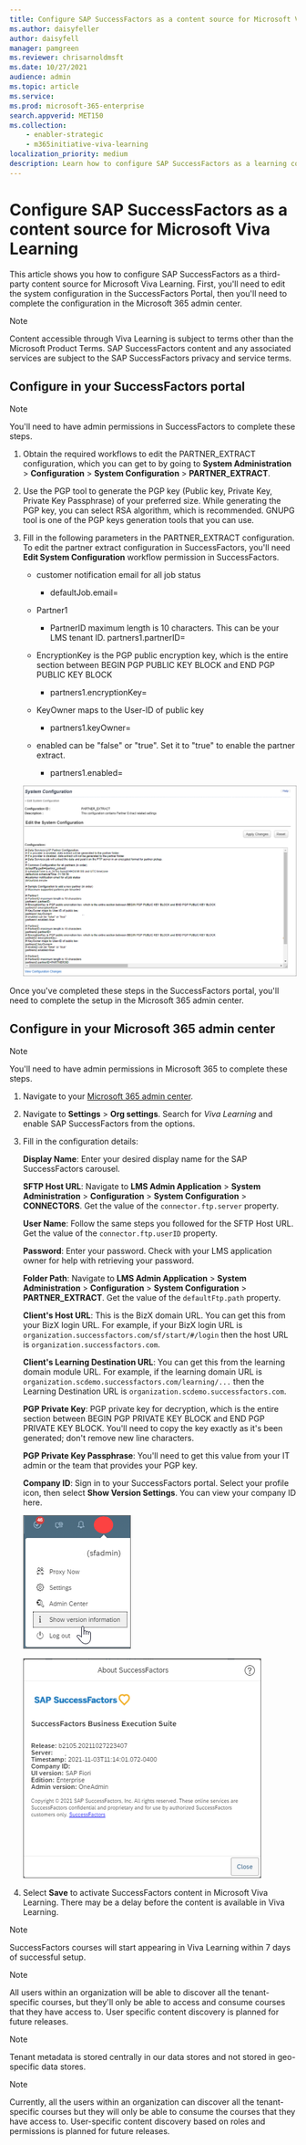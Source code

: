 ```yaml
---
title: Configure SAP SuccessFactors as a content source for Microsoft Viva Learning
ms.author: daisyfeller
author: daisyfell
manager: pamgreen
ms.reviewer: chrisarnoldmsft
ms.date: 10/27/2021
audience: admin
ms.topic: article
ms.service: 
ms.prod: microsoft-365-enterprise
search.appverid: MET150
ms.collection: 
    - enabler-strategic
    - m365initiative-viva-learning
localization_priority: medium
description: Learn how to configure SAP SuccessFactors as a learning content source for Microsoft Viva Learning.
---
```


# Configure SAP SuccessFactors as a content source for Microsoft Viva Learning

This article shows you how to configure SAP SuccessFactors as a third-party content source for Microsoft Viva Learning. First, you'll need to edit the system configuration in the SuccessFactors Portal, then you'll need to complete the configuration in the Microsoft 365 admin center.

>[!NOTE]
>Content accessible through Viva Learning is subject to terms other than the Microsoft Product Terms. SAP SuccessFactors content and any associated services are subject to the SAP SuccessFactors privacy and service terms.

## Configure in your SuccessFactors portal

>[!NOTE]
>You'll need to have admin permissions in SuccessFactors to complete these steps.

1. Obtain the required workflows to edit the PARTNER_EXTRACT configuration, which you can get to by going to **System Administration** > **Configuration** > **System Configuration** > **PARTNER_EXTRACT**.

2. Use the PGP tool to generate the PGP key (Public key, Private Key, Private Key Passphrase) of your preferred size. While generating the PGP key, you can select RSA algorithm, which is recommended. GNUPG tool is one of the PGP keys generation tools that you can use.

3. Fill in the following parameters in the PARTNER_EXTRACT configuration. To edit the partner extract configuration in SuccessFactors, you'll need **Edit System Configuration** workflow permission in SuccessFactors.

    - customer notification email for all job status
        - defaultJob.email=
    
    - Partner1
        - PartnerID maximum length is 10 characters. This can be your LMS tenant ID.
    partners1.partnerID=
    
    - EncryptionKey is the PGP public encryption key, which is the entire section between BEGIN PGP PUBLIC KEY BLOCK and END PGP PUBLIC KEY BLOCK
        - partners1.encryptionKey=
    
    - KeyOwner maps to the User-ID of public key
        - partners1.keyOwner=
    
    - enabled can be "false" or "true". Set it to "true" to enable the partner extract.
        - partners1.enabled=
    
    [ ![Image of the PARTNER_EXTRACT configuration settings.](../media/learning/sf-focus.png) ](../media/learning/sf-2.png#lightbox)

Once you've completed these steps in the SuccessFactors portal, you'll need to complete the setup in the Microsoft 365 admin center.

## Configure in your Microsoft 365 admin center

>[!NOTE]
>You'll need to have admin permissions in Microsoft 365 to complete these steps.

1. Navigate to your [Microsoft 365 admin center](https://admin.microsoft.com).

2. Navigate to **Settings** > **Org settings**. Search for *Viva Learning* and enable SAP SuccessFactors from the options.

3. Fill in the configuration details:

    **Display Name**: Enter your desired display name for the SAP SuccessFactors carousel.

    **SFTP Host URL**: Navigate to **LMS Admin Application** > **System Administration** > **Configuration** > **System Configuration** > **CONNECTORS**. Get the value of the `connector.ftp.server` property.

    **User Name**: Follow the same steps you followed for the SFTP Host URL. Get the value of the `connector.ftp.userID` property.

    **Password**: Enter your password. Check with your LMS application owner for help with retrieving your password.

    **Folder Path**: Navigate to **LMS Admin Application** > **System Administration** > **Configuration** > **System Configuration** > **PARTNER_EXTRACT**. Get the value of the `defaultFtp.path` property.

    **Client's Host URL**: This is the BizX domain URL. You can get this from your BizX login URL. For example, if your BizX login URL is `organization.successfactors.com/sf/start/#/login` then the host URL is `organization.successfactors.com`.

    **Client's Learning Destination URL**: You can get this from the learning domain module URL. For example, if the learning domain URL is `organization.scdemo.successfactors.com/learning/...` then the Learning Destination URL is `organization.scdemo.successfactors.com`.

    **PGP Private Key**: PGP private key for decryption, which is the entire section between BEGIN PGP PRIVATE KEY BLOCK and END PGP PRIVATE KEY BLOCK. You'll need to copy the key exactly as it's been generated; don't remove new line characters.

    **PGP Private Key Passphrase**: You'll need to get this value from your IT admin or the team that provides your PGP key.

    **Company ID**: Sign in to your SuccessFactors portal. Select your profile icon, then select **Show Version Settings**. You can view your company ID here.

    ![Image of the profile icon with Show Version Settings selected.](../media/learning/sf-3.png)
        
    ![Image of the version settings pane.](../media/learning/sf-1.png)

4. Select **Save** to activate SuccessFactors content in Microsoft Viva Learning. There may be a delay before the content is available in Viva Learning.

>[!Note]
> SuccessFactors courses will start appearing in Viva Learning within 7 days of successful setup.

>[!Note]
> All users within an organization will be able to discover all the tenant-specific courses, but they'll only be able to access and consume courses that they have access to. User specific content discovery is planned for future releases.

>[!NOTE]
>Tenant metadata is stored centrally in our data stores and not stored in geo-specific data stores.

>[!NOTE]
>Currently, all the users within an organization can discover all the tenant-specific courses but they will only be able to consume the courses that they have access to. User-specific content discovery based on roles and permissions is planned for future releases.
